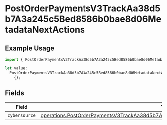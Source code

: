 # PostOrderPaymentsV3TrackAa38d5b7A3a245c5Bed8586b0bae8d06MetadataNextActions

## Example Usage

```typescript
import { PostOrderPaymentsV3TrackAa38d5b7A3a245c5Bed8586b0bae8d06MetadataNextActions } from "@dhaba/safepay-ts/models/operations";

let value:
  PostOrderPaymentsV3TrackAa38d5b7A3a245c5Bed8586b0bae8d06MetadataNextActions =
    {};
```

## Fields

| Field                                                                                                                                                                                            | Type                                                                                                                                                                                             | Required                                                                                                                                                                                         | Description                                                                                                                                                                                      |
| ------------------------------------------------------------------------------------------------------------------------------------------------------------------------------------------------ | ------------------------------------------------------------------------------------------------------------------------------------------------------------------------------------------------ | ------------------------------------------------------------------------------------------------------------------------------------------------------------------------------------------------ | ------------------------------------------------------------------------------------------------------------------------------------------------------------------------------------------------ |
| `cybersource`                                                                                                                                                                                    | [operations.PostOrderPaymentsV3TrackAa38d5b7A3a245c5Bed8586b0bae8d06MetadataCYBERSOURCE](../../models/operations/postorderpaymentsv3trackaa38d5b7a3a245c5bed8586b0bae8d06metadatacybersource.md) | :heavy_minus_sign:                                                                                                                                                                               | N/A                                                                                                                                                                                              |